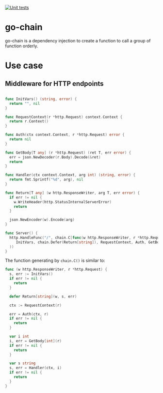 [![Unit tests](https://github.com/googollee/go-chain/actions/workflows/unittest.yaml/badge.svg)](https://github.com/googollee/go-chain/actions/workflows/unittest.yaml)

# go-chain

go-chain is a dependency injection to create a function to call a group of function orderly.

# Use case

## Middleware for HTTP endpoints

```go

func InitVars() (string, error) {
  return "", nil
}

func RequestContext(r *http.Request) context.Context {
  return r.Context()
}

func Auth(ctx context.Context, r *http.Request) error {
  return nil
}

func GetBody[T any] (r *http.Request) (ret T, err error) {
  err = json.NewDecoder(r.Body).Decode(&ret)
  return
}

func Handler(ctx context.Context, arg int) (string, error) {
  return fmt.Sprintf("%d", arg), nil
}

func Return[T any] (w http.ResponseWriter, arg T, err error) {
  if err != nil {
    w.WriteHeader(http.StatusInternalServerError)
    return
  }

  json.NewEncoder(w).Encode(arg)
}

func Server() {
  http.HandleFunc("/", chain.C[func(w http.ResponseWriter, r *http.Request)](
     InitVars, chain.Defer(Return[string]), RequestContext, Auth, GetBody[int], Handler,
  ))
}
```

The function generating by `chain.C()` is similar to:

```go
func (w http.ResponseWriter, r *http.Request) {
  s, err := InitVars()
  if err != nil {
    return
  }

  defer Return[string](w, s, err)

  ctx := RequestContext(r)

  err = Auth(ctx, r)
  if err != nil {
    return
  }

  var i int
  i, err = GetBody[int](r)
  if err != nil {
    return
  }

  var s string
  s, err = Handler(ctx, i)
  if err != nil {
    return
  }
}
```
